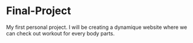 # Final-Project
My first personal project. I will be creating a dynamique website where we can check out workout for every body parts.
